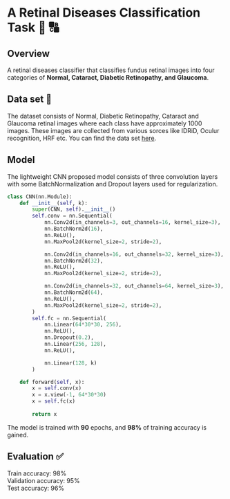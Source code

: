 # A Retinal Diseases Classification Task :eyes: :capital_abcd:

## Overview
A retinal diseases classifier that classifies fundus retinal images into four categories of **Normal, Cataract, Diabetic Retinopathy, and Glaucoma**.

## Data set :file_folder:
The dataset consists of Normal, Diabetic Retinopathy, Cataract and Glaucoma retinal images where each class have approximately 1000 images. These images are collected from various sorces like IDRiD, Oculur recognition, HRF etc. You can find the data set [here](https://www.kaggle.com/datasets/gunavenkatdoddi/eye-diseases-classification).
## Model 
The lightweight CNN proposed model consists of three convolution layers with some BatchNormalization and Dropout layers used for regularization.

```python
class CNN(nn.Module):
    def __init__(self, k):
        super(CNN, self).__init__()
        self.conv = nn.Sequential(
            nn.Conv2d(in_channels=3, out_channels=16, kernel_size=3),
            nn.BatchNorm2d(16),
            nn.ReLU(),
            nn.MaxPool2d(kernel_size=2, stride=2),

            nn.Conv2d(in_channels=16, out_channels=32, kernel_size=3),
            nn.BatchNorm2d(32),
            nn.ReLU(),
            nn.MaxPool2d(kernel_size=2, stride=2),

            nn.Conv2d(in_channels=32, out_channels=64, kernel_size=3),
            nn.BatchNorm2d(64),
            nn.ReLU(),
            nn.MaxPool2d(kernel_size=2, stride=2),
        )
        self.fc = nn.Sequential(
            nn.Linear(64*30*30, 256),
            nn.ReLU(),
            nn.Dropout(0.2),
            nn.Linear(256, 128),
            nn.ReLU(),

            nn.Linear(128, k)
        )

    def forward(self, x):
        x = self.conv(x)
        x = x.view(-1, 64*30*30)
        x = self.fc(x)
        
        return x
```
The model is trained with **90** epochs, and **98%** of training accuracy is gained.

## Evaluation :white_check_mark:
Train accuracy: 98%<br>
Validation accuracy: 95%<br>
Test accuracy:  96%

